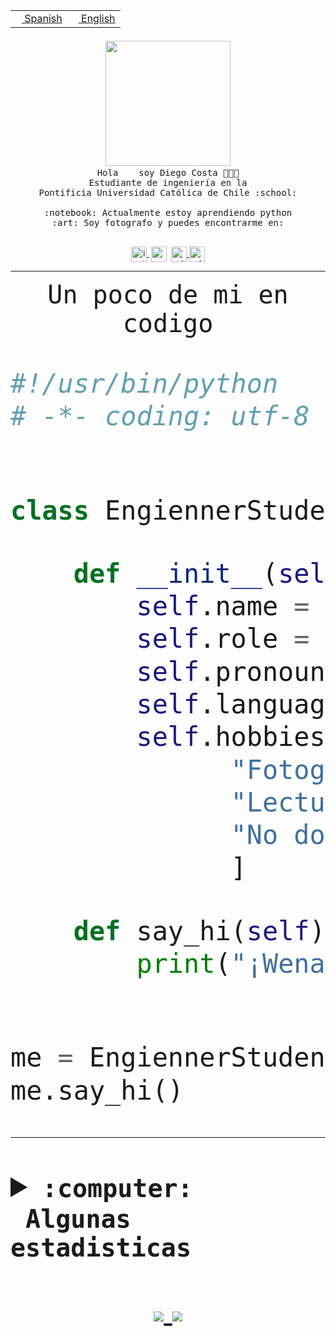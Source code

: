 <table border="0"  align="right">
 <tr><td><a href="README.md"><img src="https://upload.wikimedia.org/wikipedia/commons/thumb/8/89/Bandera_de_Espa%C3%B1a.svg/1200px-Bandera_de_Espa%C3%B1a.svg.png" height="10"> Spanish</a></td>
 <td><a href="README.en.md"><img src="https://upload.wikimedia.org/wikipedia/commons/a/a4/Flag_of_the_United_States.svg" height="10"> English</a></td></tr>
</table><br><br><br>


<p align="center">
  <img src="https://github.com/diegocostares/diegocostares/blob/main/Images/aaa2.gif?raw=true" width="200px">
  <br><samp>
    Hola <img src="https://media.giphy.com/media/hvRJCLFzcasrR4ia7z/giphy.gif" width="16px"> soy Diego Costa 👨🏻‍💻<br>
    Estudiante de ingeniería en la <br>
    Pontificia Universidad Católica de Chile :school:<br>
  <br>
    :notebook: Actualmente estoy aprendiendo python <br>
    :art: Soy fotografo y puedes encontrarme en: <br>
  <br></samp>
  
</p>

<p align="center">
   <a href="https://instagram.com/diegocosta_no" target="blank">
    <img 
    align="center" src="https://cdn.jsdelivr.net/npm/simple-icons@3.0.1/icons/instagram.svg" alt="instagram" height="25px" width="25px" />
  </a>
  <a style="border: 3px solid; color: white;"href="https://t.me/diegocosta_no" target="blank">
  <img
  align="center" alt="Telegram" width="25px" src="https://icons-for-free.com/iconfiles/png/512/Telegram-1324888767380505522.png" />
</a>
<a href="https://api.whatsapp.com/send?phone=56971897835&text=Hola!" target="blank">
  <img
  align="center" alt="wtsp" width="25px" src="https://img.icons8.com/pastel-glyph/2x/whatsapp--v2.png" />
</a>
<a href="https://www.linkedin.com/in/diego-costa-786249213/" target="blank">
  <img
  align="center" alt="wtsp" width="25px" src="https://img.icons8.com/metro/452/linkedin.png" />
</a>

  </a>
</p>

---


<p align="center"><font size="25"><samp>Un poco de mi en codigo</samp></front></p>


```python
#!/usr/bin/python
# -*- coding: utf-8 -*-


class EngiennerStudent:

    def __init__(self):
        self.name = "Diego Costa"
        self.role = "Estudiante"
        self.pronouns = "he/him"
        self.language_spoken = ["es_CL", "en_US"]
        self.hobbies = [
              "Fotografia",
              "Lectura",
              "No dormir",
              ]

    def say_hi(self):
        print("¡Wena mundo!")


me = EngiennerStudent()
me.say_hi()
```
---
<details>
  <summary><b><samp>:computer: &nbsp;Algunas estadisticas</samp></b></summary>
  <br/></p>

<!--START_SECTION:waka-->
![Code Time](http://img.shields.io/badge/Code%20Time-469%20hrs%2025%20mins-blue)

**Soy nocturno 🦉** 

```text
🌞 Mañana     6 commits      ░░░░░░░░░░░░░░░░░░░░░░░░░   2.06% 
🌆 Día        107 commits    █████████░░░░░░░░░░░░░░░░   36.77% 
🌃 Tarde      86 commits     ███████░░░░░░░░░░░░░░░░░░   29.55% 
🌙 Noche      92 commits     ████████░░░░░░░░░░░░░░░░░   31.62%

```
📅 **Soy más productivo los Miércoles** 

```text
Lunes        25 commits     ██░░░░░░░░░░░░░░░░░░░░░░░   8.59% 
Martes       30 commits     ██░░░░░░░░░░░░░░░░░░░░░░░   10.31% 
Miércoles    110 commits    █████████░░░░░░░░░░░░░░░░   37.8% 
Jueves       25 commits     ██░░░░░░░░░░░░░░░░░░░░░░░   8.59% 
Viernes      9 commits      ░░░░░░░░░░░░░░░░░░░░░░░░░   3.09% 
Sábado       40 commits     ███░░░░░░░░░░░░░░░░░░░░░░   13.75% 
Domingo      52 commits     ████░░░░░░░░░░░░░░░░░░░░░   17.87%

```


📊 **Esta semana me dediqué a** 

```text
🐱‍💻 Proyectos: 
SHAREGO-G54              4 hrs 5 mins        ███████░░░░░░░░░░░░░░░░░░   29.88% 
private                  3 hrs 9 mins        █████░░░░░░░░░░░░░░░░░░░░   23.1% 
DiegoDelpiano            52 mins             █░░░░░░░░░░░░░░░░░░░░░░░░   6.42% 
BenjaminSotoG            50 mins             █░░░░░░░░░░░░░░░░░░░░░░░░   6.17% 
G74_BDD                  35 mins             █░░░░░░░░░░░░░░░░░░░░░░░░   4.29%

```


 Last Updated on 17/05/2022 10:28:22 UTC
<!--END_SECTION:waka-->
  
  

 <p align="center"> <img src="https://github-readme-stats.vercel.app/api?username=diegocostares&show_icons=true&theme=ayu-mirage" alt="abhisheknaiidu" /></p>
 
</details>

<p align=center>
  <a href="https://github.com/diegocostares">
    <img src="https://badges.pufler.dev/visits/diegocostares/diegocostares?style=flat-square&color=black&logo=github">
  </a>
  <a href="https://github.com/diegocostares?tab=repositories">
    <img src="https://badges.pufler.dev/repos/diegocostares?style=flat-square&color=black&logo=github">
  </a>
</p>
